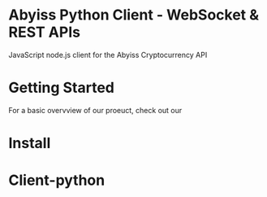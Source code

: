 # Abyiss Python Client - WebSocket & REST APIs

JavaScript node.js client for the Abyiss Cryptocurrency API

# Getting Started

For a basic overvview of our proeuct, check out our 

# Install 



# Client-python
